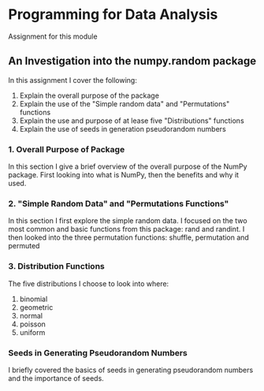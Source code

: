 # Programming for Data Analysis
Assignment for this module

## An Investigation into the numpy.random package

In this assignment I cover the following:

1. Explain the overall purpose of the package
2. Explain the use of the "Simple random data" and "Permutations" functions
3. Explain the use and purpose of at lease five "Distributions" functions
4. Explain the use of seeds in generation pseudorandom numbers

### 1. Overall Purpose of Package
In this section I give a brief overview of the overall purpose of the NumPy package. First looking into what is NumPy, then the benefits and why it used.

### 2. "Simple Random Data" and "Permutations Functions"
In this section I first explore the simple random data. I focused on the two most common and basic functions from this package: rand and randint.
I then looked into the three permutation functions: shuffle, permutation and permuted

### 3. Distribution Functions
The five distributions I choose to look into where:
1. binomial 
2. geometric 
3. normal 
4. poisson
5. uniform

### Seeds in Generating Pseudorandom Numbers
I briefly covered the basics of seeds in generating pseudorandom numbers and the importance of seeds.